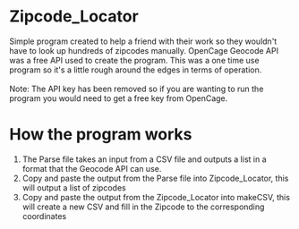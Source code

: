 # Zipcode_Locator
Simple program created to help a friend with their work so they wouldn't have to look up hundreds of zipcodes manually. OpenCage Geocode API was a free API used to create the program. This was a one time use program so it's a little rough around the edges in terms of operation. <br><br>
Note: The API key has been removed so if you are wanting to run the program you would need to get a free key from OpenCage.
# How the program works
<ol>
  <li>The Parse file takes an input from a CSV file and outputs a list in a format that the Geocode API can use.</li>
  <li>Copy and paste the output from the Parse file into Zipcode_Locator, this will output a list of zipcodes</li>
  <li>Copy and paste the output from the Zipcode_Locator into makeCSV, this will create a new CSV and fill in the Zipcode to the corresponding coordinates</li>
</ol>


